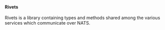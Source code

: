 #### Rivets

Rivets is a library containing types and methods shared among the various services which communicate over NATS.


